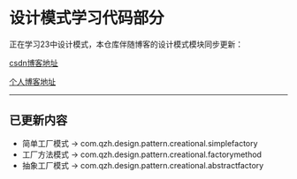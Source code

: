# 设计模式学习代码部分
正在学习23中设计模式，本仓库伴随博客的设计模式模块同步更新：

[csdn博客地址]( https://blog.csdn.net/weixin_42812754/category_10146871.html)

[个人博客地址](https://shmiloveu.fun/categories/%E8%AE%BE%E8%AE%A1%E6%A8%A1%E5%BC%8F)
****

## 已更新内容
* 简单工厂模式 -> com.qzh.design.pattern.creational.simplefactory
* 工厂方法模式 -> com.qzh.design.pattern.creational.factorymethod
* 抽象工厂模式 -> com.qzh.design.pattern.creational.abstractfactory
